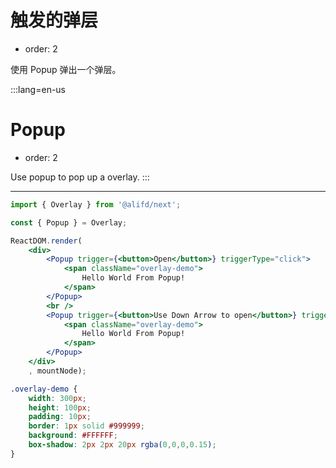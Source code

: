 # 触发的弹层

- order: 2

使用 Popup 弹出一个弹层。

:::lang=en-us
# Popup

- order: 2

Use popup to pop up a overlay.
:::

---

````jsx
import { Overlay } from '@alifd/next';

const { Popup } = Overlay;

ReactDOM.render(
    <div>
        <Popup trigger={<button>Open</button>} triggerType="click">
            <span className="overlay-demo">
                Hello World From Popup!
            </span>
        </Popup>
        <br />
        <Popup trigger={<button>Use Down Arrow to open</button>} triggerType="click" triggerClickKeycode={40}>
            <span className="overlay-demo">
                Hello World From Popup!
            </span>
        </Popup>
    </div>
    , mountNode);
````

````css
.overlay-demo {
    width: 300px;
    height: 100px;
    padding: 10px;
    border: 1px solid #999999;
    background: #FFFFFF;
    box-shadow: 2px 2px 20px rgba(0,0,0,0.15);
}
````
